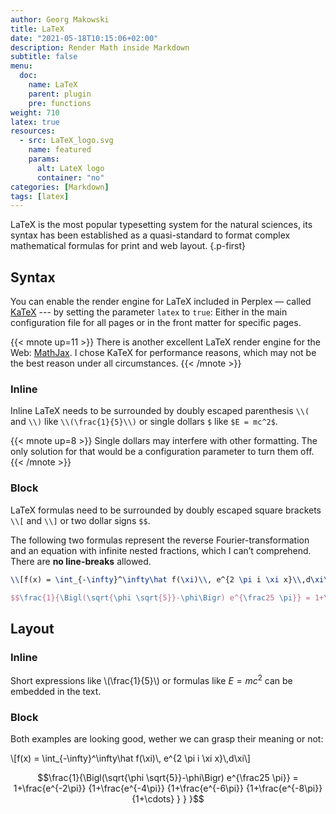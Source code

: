 ```yaml
---
author: Georg Makowski
title: LaTeX
date: "2021-05-18T10:15:06+02:00"
description: Render Math inside Markdown
subtitle: false
menu:
  doc:
    name: LaTeX
    parent: plugin
    pre: functions
weight: 710
latex: true
resources:
  - src: LaTeX_logo.svg
    name: featured
    params:
      alt: LateX logo
      container: "no"
categories: [Markdown]
tags: [latex]
---
```


LaTeX is the most popular typesetting system for the natural sciences, its syntax has been established as a quasi-standard to format complex mathematical formulas for print and web layout.
{.p-first} <!--more-->

## Syntax

You can enable the render engine for LaTeX included in Perplex — called [KaTeX][katex] --- by setting the parameter `latex` to `true`: Either in the main configuration file for all pages or in the front matter for specific pages.

{{< mnote up=11 >}}
There is another excellent LaTeX render engine for the Web: [MathJax](https://www.mathjax.org/). I chose KaTeX for performance reasons, which may not be the best reason under all circumstances.
{{< /mnote >}}

### Inline

Inline LaTeX needs to be surrounded by doubly escaped parenthesis `\\(` and `\\)` like `\\(\frac{1}{5}\\)` or single dollars `$` like `$E = mc^2$`.

{{< mnote up=8 >}}
Single dollars may interfere with other formatting. The only solution for that would be a configuration parameter to turn them off.
{{< /mnote >}}

### Block

LaTeX formulas need to be surrounded by doubly escaped square brackets `\\[` and `\\]` or two dollar signs `$$`.

The following two formulas represent the reverse Fourier-transformation and an equation with infinite nested fractions, which I can’t comprehend. There are **no line-breaks** allowed.

```latex
\\[f(x) = \int_{-\infty}^\infty\hat f(\xi)\\, e^{2 \pi i \xi x}\\,d\xi\\]

$$\frac{1}{\Bigl(\sqrt{\phi \sqrt{5}}-\phi\Bigr) e^{\frac25 \pi}} = 1+\frac{e^{-2\pi}} {1+\frac{e^{-4\pi}} {1+\frac{e^{-6\pi}} {1+\frac{e^{-8\pi}} {1+\cdots} } } }$$
```

## Layout

### Inline

Short expressions like \\(\frac{1}{5}\\) or formulas like $E = mc^2$ can be embedded in the text.

### Block


Both examples are looking good, wether we can grasp their meaning or not:

\\[f(x) = \int_{-\infty}^\infty\hat f(\xi)\\, e^{2 \pi i \xi x}\\,d\xi\\]

$$\frac{1}{\Bigl(\sqrt{\phi \sqrt{5}}-\phi\Bigr) e^{\frac25 \pi}} = 1+\frac{e^{-2\pi}} {1+\frac{e^{-4\pi}} {1+\frac{e^{-6\pi}} {1+\frac{e^{-8\pi}} {1+\cdots} } } }$$

[katex]: https://katex.org
